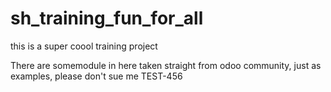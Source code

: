 # sh_training_fun_for_all
this is a super coool training project 

There are somemodule in here taken straight from odoo community, just as examples, please don't sue me
TEST-456
